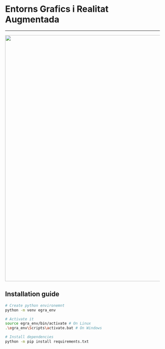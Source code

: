 # Entorns Grafics i Realitat Augmentada
---

<p align="center">
  <img src="https://user-images.githubusercontent.com/13052324/208716923-98d06375-4587-4169-956c-b46ffa5c4d6a.png" width="800">
</p>

## Installation guide
```bash
# Create python environemnt
python -m venv egra_env

# Activate it
source egra_env/bin/activate # On Linux
.\egra_env\Scripts\activate.bat # On Windows

# Install dependencies
python -m pip install requirements.txt
```
